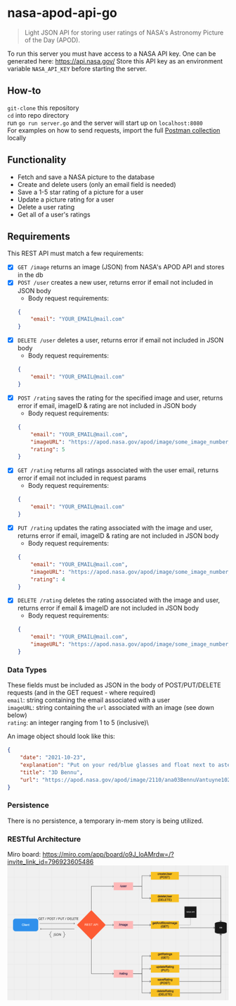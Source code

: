 # nasa-apod-api-go
> Light JSON API for storing user ratings of NASA's Astronomy Picture of the Day (APOD).

To run this server you must have access to a NASA API key. One can be generated here:
https://api.nasa.gov/
Store this API key as an environment variable `NASA_API_KEY` before starting the server.

## How-to
`git-clone` this repository\
`cd` into repo directory\
run `go run server.go` and the server will start up on `localhost:8080`\
For examples on how to send requests, import the full [Postman collection](https://www.getpostman.com/collections/ce61b6ca3b2bd2cca4dd) locally

## Functionality
* Fetch and save a NASA picture to the database
* Create and delete users (only an email field is needed)
* Save a 1-5 star rating of a picture for a user
* Update a picture rating for a user
* Delete a user rating
* Get all of a user's ratings

## Requirements

This REST API must match a few requirements:
* [x] `GET /image` returns an image (JSON) from NASA's APOD API and stores in the db
* [x] `POST /user` creates a new user, returns error if email not included in JSON body 
    * Body request requirements: 
    ```json
    {
        "email": "YOUR_EMAIL@mail.com"
    }
    
    ```
* [x] `DELETE /user` deletes a user, returns error if email not included in JSON body 
    * Body request requirements: 
    ```json
    {
        "email": "YOUR_EMAIL@mail.com"
    }
    
    ```
* [x] `POST /rating` saves the rating for the specified image and user, returns error if email, imageID & rating are not included in JSON body 
    * Body request requirements: 
    ```json
    {
        "email": "YOUR_EMAIL@mail.com",
        "imageURL": "https://apod.nasa.gov/apod/image/some_image_number_here/some_image_name_here.jpg",
        "rating": 5
    }
    
    ```
* [x] `GET /rating` returns all ratings associated with the user email, returns error if email not included in request params
    * Body request requirements: 
    ```json
    {
        "email": "YOUR_EMAIL@mail.com"
    }
    
    ```
* [x] `PUT /rating` updates the rating associated with the image and user, returns error if email, imageID & rating are not included in JSON body 
    * Body request requirements: 
    ```json
    {
        "email": "YOUR_EMAIL@mail.com",
        "imageURL": "https://apod.nasa.gov/apod/image/some_image_number_here/some_image_name_here.jpg",
        "rating": 4
    }
    
    ```
* [x] `DELETE /rating` deletes the rating associated with the image and user, returns error if email & imageID are not included in JSON body 
    * Body request requirements: 
    ```json
    {
        "email": "YOUR_EMAIL@mail.com",
        "imageURL": "https://apod.nasa.gov/apod/image/some_image_number_here/some_image_name_here.jpg"
    }
    
    ```

### Data Types

These fields must be included as JSON in the body of POST/PUT/DELETE requests (and in the GET request - where required)\
`email`: string containing the email associated with a user\
`imageURL`: string containing the `url` associated with an image (see down below)\
`rating`: an integer ranging from 1 to 5 (inclusive)\

An image object should look like this:
```json
{
    "date": "2021-10-23",
    "explanation": "Put on your red/blue glasses and float next to asteroid 101955 Bennu. Shaped like a spinning toy top with boulders littering its rough surface, the tiny Solar System world is about one Empire State Building (less than 500 meters) across. Frames used to construct this 3D anaglyph were taken by PolyCam on the OSIRIS_REx spacecraft on December 3, 2018 from a distance of about 80 kilometers. With a sample from the asteroid's rocky surface on board, OSIRIS_REx departed Bennu's vicinity this May and is now enroute to planet Earth. The robotic spacecraft is scheduled to return the sample to Earth in September 2023.",
    "title": "3D Bennu",
    "url": "https://apod.nasa.gov/apod/image/2110/ana03BennuVantuyne1024c.jpg"
}
```

### Persistence

There is no persistence, a temporary in-mem story is being utilized.

### RESTful Architecture
Miro board: https://miro.com/app/board/o9J_loAMrdw=/?invite_link_id=796923605486
![alt text](https://github.com/ccamac01/nasa-apod-api-go/blob/main/nasa-apod-api-restful-architecture.png?raw=true)
